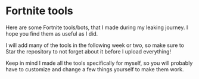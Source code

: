 # Fortnite tools
Here are some Fortnite tools/bots, that I made during my leaking journey. I hope you find them as useful as I did.

I will add many of the tools in the following week or two, so make sure to Star the repository to not forget about it before I upload everything!

Keep in mind I made all the tools specifically for myself, so you will probably have to customize and change a few things yourself to make them work.
